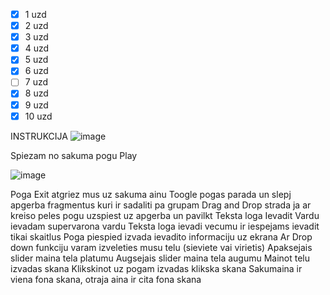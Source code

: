- [X] 1 uzd
- [X] 2 uzd
- [X] 3 uzd
- [X] 4 uzd
- [X] 5 uzd
- [X] 6 uzd
- [ ] 7 uzd
- [X] 8 uzd
- [X] 9 uzd
- [X] 10 uzd

INSTRUKCIJA
![image](https://github.com/lomonosovs/Lomonosovs_UnityUI/assets/167508665/1aad4e9d-264b-4a5f-ad84-3ae602f77ee8)

Spiezam no sakuma pogu Play

![image](https://github.com/lomonosovs/Lomonosovs_UnityUI/assets/167508665/8d24cd7a-6af7-4080-ba88-07a6f0adb264)

Poga Exit atgriez mus uz sakuma ainu
Toogle pogas parada un slepj apgerba fragmentus kuri ir sadaliti pa grupam
Drag and Drop strada ja ar kreiso peles pogu uzspiest uz apgerba un pavilkt
Teksta loga Ievadit Vardu ievadam supervarona vardu
Teksta loga ievadi vecumu ir iespejams ievadit tikai skaitlus
Poga piespied izvada ievadito informaciju uz ekrana
Ar Drop down funkciju varam izveleties musu telu (sieviete vai virietis)
Apaksejais slider maina tela platumu
Augsejais slider maina tela augumu
Mainot telu izvadas skana
Klikskinot uz pogam izvadas klikska skana
Sakumaina ir viena fona skana, otraja aina ir cita fona skana
